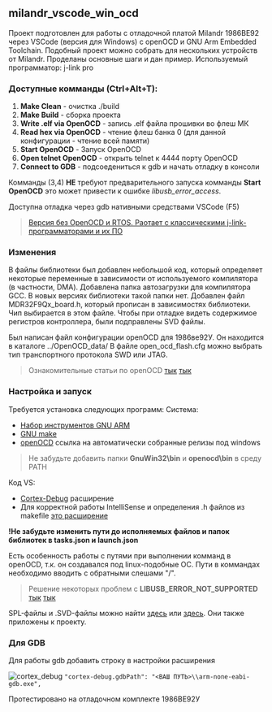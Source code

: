 ## milandr_vscode_win_ocd


Проект подготовлен для работы с отладочной платой Milandr 1986BE92 через VSCode (версия для Windows) c openOCD и GNU Arm Embedded Toolchain.
Подобный проект можно собрать для нескольких устройств от Milandr. Проделаны основные шаги и дан пример. 
Используемый программатор: j-link pro

### Доступные комманды (Ctrl+Alt+T):
1. **Make Clean** - очистка ./build
1. **Make Build** - сборка проекта
1. **Write .elf via OpenOCD** - запись .elf файла прошивки во флеш МК
1. **Read hex via OpenOCD** - чтение флеш банка 0 (для данной конфигурации - чтение всей памяти)
1. **Start OpenOCD** - Запуск OpenOCD
1. **Open telnet OpenOCD** - открыть telnet к 4444 порту OpenOCD
1. **Connect to GDB** - подсоедениться к gdb и начать отладку в консоли

Комманды (3,4) **НЕ** требуют предварительного запуска комманды **Start OpenOCD** это может привести к ошибке *libusb_error_access*.

Доступна отладка через gdb нативными средствами VSCode (F5)

> [Версия без OpenOCD и RTOS. Раотает с классическими j-link-программаторами и их ПО](https://github.com/tunerok/milandr_vscode_windows)

### Изменения

В файлы библиотеки был добавлен небольшой код, который определяет некоторые переменные в зависимости от используемого компилятора (в частности, DMA). Добавлена папка автозагрузки для компилятора GCC. В новых версиях библиотеки такой папки нет. Добавлен файл MDR32F9Qx_board.h, который прописан в зависимостях библиотеки. Чип выбирается в этом файле. Чтобы при отладке видеть содержимое регистров контроллера, были подправлены SVD файлы.

Был написан файл конфигурации openOCD для 1986ве92У. Он находится в каталоге ../OpenOCD_data/
В файле open_ocd_flash.cfg можно выбрать тип транспортного протокола SWD или JTAG. 
> Ознакомительные статьи по openOCD [тык](http://microsin.net/programming/arm/getting-started-openocd-with-ft2232h-for-swd-debugging.html) [тык](http://microsin.net/programming/arm/openocd-manual-part1.html)

### Настройка и запуск

Требуется установка следующих программ:
Система:
* [Набор инструментов GNU ARM](https://developer.arm.com/tools-and-software/open-source-software/developer-tools/gnu-toolchain/gnu-rm)
* [GNU make](http://gnuwin32.sourceforge.net/packages/make.htm)  
* [openOCD](https://github.com/ntfreak/openocd/releases) ссылка на автоматически собранные релизы под windows
> Не забудьте добавить папки **GnuWin32\bin** и **openocd\bin** в среду PATH

Код VS:
* [Cortex-Debug](https://marketplace.visualstudio.com/items?itemName=marus25.cortex-debug) расширение
* Для корректной работы IntelliSense и определения .h файлов из makefile [это расширение](https://marketplace.visualstudio.com/items?itemName=ms-vscode.makefile-tools)

**!Не забудьте изменить пути до исполняемых файлов и папок библиотек в tasks.json и launch.json**

Есть особенность работы с путями при выполнении комманд в openOCD, т.к. он создавался под linux-подобные ОС. Пути в коммандах необходимо вводить с обратными слешами "/".


> Решение некоторых проблем с **LIBUSB_ERROR_NOT_SUPPORTED** [тык](https://github.com/makenai/node-uvc-control/issues/5) [тык](https://github.com/sandeepmistry/arduino-nRF5/issues/228)

SPL-файлы и .SVD-файлы можно найти [здесь](https://ic.milandr.ru/soft/) или [здесь](https://github.com/eldarkg/emdr1986x-std-per-lib). Они также приложены к проекту.

### Для GDB
Для работы gdb добавить строку в настройки расширения  

![cortex_debug](https://user-images.githubusercontent.com/20516589/110772294-82f36480-826c-11eb-9755-4116c756697c.png)
``
"cortex-debug.gdbPath": "<ВАШ ПУТЬ>\\arm-none-eabi-gdb.exe",
``

Протестировано на отладочном комплекте 1986BE92У

